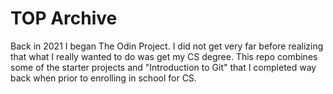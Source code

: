 # TOP Archive

Back in 2021 I began The Odin Project. I did not get very far before realizing that what I really wanted to do was get my CS degree. This repo combines some of the starter projects and "Introduction to Git" that I completed way back when prior to enrolling in school for CS.
